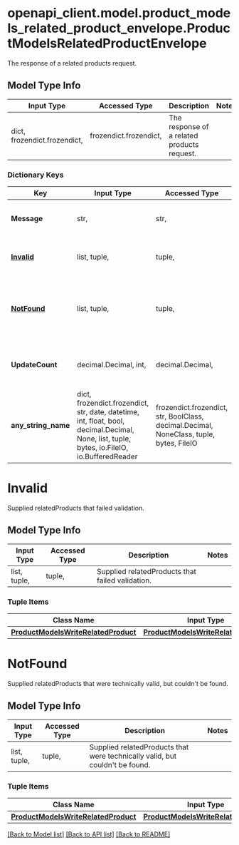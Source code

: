 # openapi_client.model.product_models_related_product_envelope.ProductModelsRelatedProductEnvelope

The response of a related products request.

## Model Type Info
Input Type | Accessed Type | Description | Notes
------------ | ------------- | ------------- | -------------
dict, frozendict.frozendict,  | frozendict.frozendict,  | The response of a related products request. | 

### Dictionary Keys
Key | Input Type | Accessed Type | Description | Notes
------------ | ------------- | ------------- | ------------- | -------------
**Message** | str,  | str,  | Information about the outcome of the request. | [optional] 
**[Invalid](#Invalid)** | list, tuple,  | tuple,  | Supplied relatedProducts that failed validation. | [optional] 
**[NotFound](#NotFound)** | list, tuple,  | tuple,  | Supplied relatedProducts that were technically valid, but couldn&#x27;t be found. | [optional] 
**UpdateCount** | decimal.Decimal, int,  | decimal.Decimal,  | Number of related product updates resulting from the request. | [optional] value must be a 32 bit integer
**any_string_name** | dict, frozendict.frozendict, str, date, datetime, int, float, bool, decimal.Decimal, None, list, tuple, bytes, io.FileIO, io.BufferedReader | frozendict.frozendict, str, BoolClass, decimal.Decimal, NoneClass, tuple, bytes, FileIO | any string name can be used but the value must be the correct type | [optional]

# Invalid

Supplied relatedProducts that failed validation.

## Model Type Info
Input Type | Accessed Type | Description | Notes
------------ | ------------- | ------------- | -------------
list, tuple,  | tuple,  | Supplied relatedProducts that failed validation. | 

### Tuple Items
Class Name | Input Type | Accessed Type | Description | Notes
------------- | ------------- | ------------- | ------------- | -------------
[**ProductModelsWriteRelatedProduct**](ProductModelsWriteRelatedProduct.md) | [**ProductModelsWriteRelatedProduct**](ProductModelsWriteRelatedProduct.md) | [**ProductModelsWriteRelatedProduct**](ProductModelsWriteRelatedProduct.md) |  | 

# NotFound

Supplied relatedProducts that were technically valid, but couldn't be found.

## Model Type Info
Input Type | Accessed Type | Description | Notes
------------ | ------------- | ------------- | -------------
list, tuple,  | tuple,  | Supplied relatedProducts that were technically valid, but couldn&#x27;t be found. | 

### Tuple Items
Class Name | Input Type | Accessed Type | Description | Notes
------------- | ------------- | ------------- | ------------- | -------------
[**ProductModelsWriteRelatedProduct**](ProductModelsWriteRelatedProduct.md) | [**ProductModelsWriteRelatedProduct**](ProductModelsWriteRelatedProduct.md) | [**ProductModelsWriteRelatedProduct**](ProductModelsWriteRelatedProduct.md) |  | 

[[Back to Model list]](../../README.md#documentation-for-models) [[Back to API list]](../../README.md#documentation-for-api-endpoints) [[Back to README]](../../README.md)

